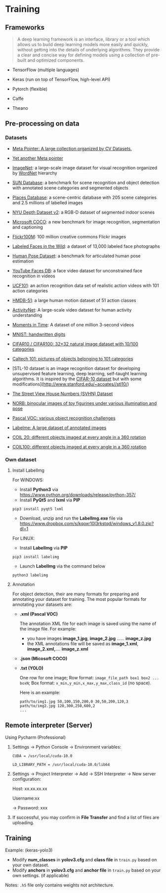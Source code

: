 # Training



## Frameworks

> A deep learning framework is an interface, library or a tool which allows us to build deep learning models more easily and quickly, without getting into the details of underlying algorithms. They provide a clear and concise way for defining models using a collection of pre-built and optimized components.



- TensorFlow (multiple languages)
- Keras  (run on top of TensorFlow, high-level API)

- Pytorch (flexible)
- Caffe
- Theano



## Pre-processing on data



### Datasets

- [Meta Pointer: A large collection organized by CV Datasets.](http://www.cvpapers.com/datasets.html)
- [Yet another Meta pointer](http://riemenschneider.hayko.at/vision/dataset/)
- [ImageNet](http://http://image-net.org/): a large-scale image dataset for visual recognition organized by [WordNet](http://wordnet.princeton.edu/) hierarchy
- [SUN Database](http://groups.csail.mit.edu/vision/SUN/): a benchmark for scene recognition and object detection with annotated scene categories and segmented objects
- [Places Database](http://places.csail.mit.edu/): a scene-centric database with 205 scene categories and 2.5 millions of labelled images
- [NYU Depth Dataset v2](http://cs.nyu.edu/~silberman/datasets/nyu_depth_v2.html): a RGB-D dataset of segmented indoor scenes
- [Microsoft COCO](http://mscoco.org/): a new benchmark for image recognition, segmentation and captioning
- [Flickr100M](http://yahoolabs.tumblr.com/post/89783581601/one-hundred-million-creative-commons-flickr-images): 100 million creative commons Flickr images
- [Labeled Faces in the Wild](http://vis-www.cs.umass.edu/lfw/): a dataset of 13,000 labeled face photographs
- [Human Pose Dataset](http://human-pose.mpi-inf.mpg.de/): a benchmark for articulated human pose estimation
- [YouTube Faces DB](http://www.cs.tau.ac.il/~wolf/ytfaces/): a face video dataset for unconstrained face recognition in videos
- [UCF101](http://crcv.ucf.edu/data/UCF101.php): an action recognition data set of realistic action videos with 101 action categories
- [HMDB-51](http://serre-lab.clps.brown.edu/resource/hmdb-a-large-human-motion-database/): a large human motion dataset of 51 action classes
- [ActivityNet](http://activity-net.org/): A large-scale video dataset for human activity understanding
- [Moments in Time](http://moments.csail.mit.edu/): A dataset of one million 3-second videos

- [MNIST: handwritten digits](http://yann.lecun.com/exdb/mnist/)
- [CIFAR10 / CIFAR100: 32×32 natural image dataset with 10/100 categories]( http://www.cs.utoronto.ca/~kriz/cifar.html)
- [Caltech 101: pictures of objects belonging to 101 categories](http://www.vision.caltech.edu/Image_Datasets/Caltech101/)
- [STL-10 dataset is an image recognition dataset for developing  unsupervised feature learning, deep learning, self-taught learning  algorithms. It is inspired by the [CIFAR-10 dataset](http://www.cs.toronto.edu/~kriz/cifar.html) but with some modifications](http://www.stanford.edu/~acoates//stl10/)
- [The Street View House Numbers (SVHN) Dataset](http://ufldl.stanford.edu/housenumbers/)
- [NORB: binocular images of toy figurines under various illumination and pose](http://www.cs.nyu.edu/~ylclab/data/norb-v1.0/)
- [Pascal VOC: various object recognition challenges](http://pascallin.ecs.soton.ac.uk/challenges/VOC/)
- [Labelme: A large dataset of annotated images](http://labelme.csail.mit.edu/Release3.0/browserTools/php/dataset.php)
- [COIL 20: different objects imaged at every angle in a 360 rotation](http://www.cs.columbia.edu/CAVE/software/softlib/coil-20.php)
- [COIL100: different objects imaged at every angle in a 360 rotation](http://www1.cs.columbia.edu/CAVE/software/softlib/coil-100.php)



### Own dataset

1. Install LabelImg

   For WINDOWS:

   - Install **Python3** via https://www.python.org/downloads/release/python-357/
   - Install **PyQt5** and **lxml** via **PIP**

   ```
   pip3 install pyqt5 lxml
   ```

   - Download, unzip and run the **LabelImg.exe** file via https://www.dropbox.com/s/kqoxr10l3rkstqd/windows_v1.8.0.zip?dl=1

   For LINUX:

   - Install **LabelImg** via **PIP**

   ```
   pip3 install labelimg
   ```

   - Launch **LabelImg** via the command below

   ```
   python3 labelimg
   ```



2. Annotation

   For  object detection, their are many formats for preparing and annotating  your dataset for training. The most popular formats for annotating your datasets are:

   - **.xml (Pascal VOC)**

      The annotation XML file for each image is saved using the name of the image file. For example:

     - you have images **image_1.jpg**, **image_2.jpg** …… **image_z.jpg**
     - the XML annotations file will be saved as **image_1.xml**, **image_2.xml,**…. **image_z.xml**

   - **.json (Micosoft COCO)**

   - **.txt (YOLO)**

     One row for one image;
     Row format: `image_file_path box1 box2 ... boxN`;
     Box format: `x_min,y_min,x_max,y_max,class_id` (no space).

     Here is an example:

     ```
     path/to/img1.jpg 50,100,150,200,0 30,50,200,120,3
     path/to/img2.jpg 120,300,250,600,2
     ...
     ```



## Remote interpreter (Server)

Using Pycharm (Professional)

1. Settings -> Python Console -> Environment variables:

   ```shell
   CUDA = /usr/local/cuda-10.0
   ```

   ```shell
   LD_LIBRARY_PATH = /usr/local/cuda-10.0/lib64
   ```

2. Settings -> Project Interpreter -> Add -> SSH Interpreter -> New server configuration:

   Host: xx.xx.xx.xx

   Username:xx

   -> Password: xxx

3. If successful, you may confirm in **File Transfer** and find a list of files are uploading.



## Training

Example: (keras-yolo3)

- Modify **num_classes** in **yolov3.cfg** and **class file** in `train.py` based on your own dataset.
- Modify **anchors** in **yolov3.cfg** and **anchor file** in `train.py` based on your own settings. (if applicable)



Notes: `.h5` file only contains weights not architecture.